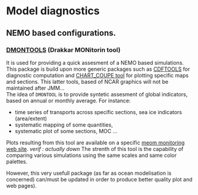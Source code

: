 # Model diagnostics

## NEMO based configurations.
###  [DMONTOOLS](https://github.com/meom-group/DMONTOOLS)  (Drakkar MONitorin tool) 
It is used for providing a quick assesment of a NEMO based simulations. This package is build upon
more generic packages such as [CDFTOOLS](https://github.com/meom-group/CDFTOOLS) for diagnostic computation and [CHART_COUPE tool](https://github.com/meom-group/CHART_COUPE) for 
plotting specific maps and sections. This latter tools, based of NCAR graphics will not be maintained after JMM...    
The idea of `DMONTOOL` is to provide syntetic assesment of global indicators, based on annual or monthly average. For instance: 
  * time series of transports across specific sections, sea ice indicators (area/extent)
  * systematic mapping of some quantities, 
  * systematic plot of some sections, MOC ...

Plots resulting from this tool are available on a specific [meom monitoring web site](https://ige-meom-drakkar.u-ga.fr). *verif : actually down* The strenth of this tool is the capability of comparing various simulations using the same scales and same color palettes.

However, this very usefull package (as far as ocean modelisation is concerned) can/must be updated in order to produce better quality plot and web pages).
